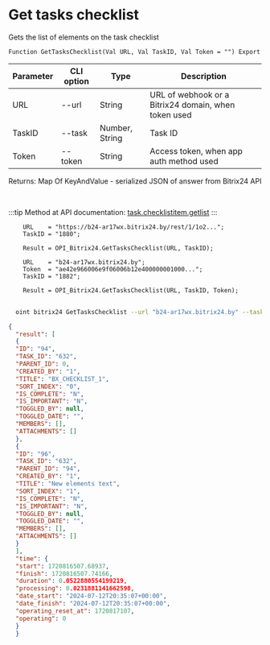 ﻿---
sidebar_position: 4
---

# Get tasks checklist
 Gets the list of elements on the task checklist



`Function GetTasksChecklist(Val URL, Val TaskID, Val Token = "") Export`

  | Parameter | CLI option | Type | Description |
  |-|-|-|-|
  | URL | --url | String | URL of webhook or a Bitrix24 domain, when token used |
  | TaskID | --task | Number, String | Task ID |
  | Token | --token | String | Access token, when app auth method used |

  
  Returns:  Map Of KeyAndValue - serialized JSON of answer from Bitrix24 API

<br/>

:::tip
Method at API documentation: [task.checklistitem.getlist](https://dev.1c-bitrix.ru/rest_help/tasks/task/checklistitem/getlist.php)
:::
<br/>


```bsl title="Code example"
    URL    = "https://b24-ar17wx.bitrix24.by/rest/1/1o2...";
    TaskID = "1880";

    Result = OPI_Bitrix24.GetTasksChecklist(URL, TaskID);

    URL    = "b24-ar17wx.bitrix24.by";
    Token  = "ae42e966006e9f06006b12e400000001000...";
    TaskID = "1882";

    Result = OPI_Bitrix24.GetTasksChecklist(URL, TaskID, Token);
```



```sh title="CLI command example"
    
  oint bitrix24 GetTasksChecklist --url "b24-ar17wx.bitrix24.by" --task "1080" --token "fe3fa966006e9f06006b12e400000001000..."

```

```json title="Result"
{
  "result": [
  {
  "ID": "94",
  "TASK_ID": "632",
  "PARENT_ID": 0,
  "CREATED_BY": "1",
  "TITLE": "BX_CHECKLIST_1",
  "SORT_INDEX": "0",
  "IS_COMPLETE": "N",
  "IS_IMPORTANT": "N",
  "TOGGLED_BY": null,
  "TOGGLED_DATE": "",
  "MEMBERS": [],
  "ATTACHMENTS": []
  },
  {
  "ID": "96",
  "TASK_ID": "632",
  "PARENT_ID": "94",
  "CREATED_BY": "1",
  "TITLE": "New elements text",
  "SORT_INDEX": "1",
  "IS_COMPLETE": "N",
  "IS_IMPORTANT": "N",
  "TOGGLED_BY": null,
  "TOGGLED_DATE": "",
  "MEMBERS": [],
  "ATTACHMENTS": []
  }
  ],
  "time": {
  "start": 1720816507.68937,
  "finish": 1720816507.74166,
  "duration": 0.0522880554199219,
  "processing": 0.0231881141662598,
  "date_start": "2024-07-12T20:35:07+00:00",
  "date_finish": "2024-07-12T20:35:07+00:00",
  "operating_reset_at": 1720817107,
  "operating": 0
  }
  }
```
